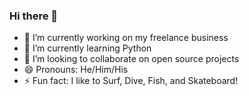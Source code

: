 ### Hi there 👋

- 🔭 I’m currently working on my freelance business
- 🌱 I’m currently learning Python
- 👯 I’m looking to collaborate on open source projects
- 😄 Pronouns: He/Him/His
- ⚡ Fun fact: I like to Surf, Dive, Fish, and Skateboard!

<!--
**BuddhaTheChef/BuddhaTheChef** is a ✨ _special_ ✨ repository because its `README.md` (this file) appears on your GitHub profile.

Here are some ideas to get you started:


-->
